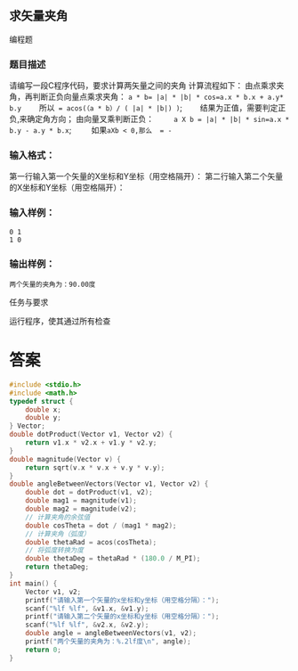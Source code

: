 ## 求矢量夹角

编程题

### 题目描述

请编写一段C程序代码，要求计算两矢量之间的夹角
计算流程如下：
由点乘求夹角，再判断正负向量点乘求夹角：
`a * b= |a| * |b| * cos=a.x * b.x + a.y* b.y`
　　所以` = acos(（a * b）/ ( |a| * |b|) )`;
　　结果为正值，需要判定正负,来确定角方向；
由向量叉乘判断正负：
　　 `a X b = |a| * |b| * sin=a.x * b.y - a.y * b.x`;
　　 如果`aXb < 0,那么  = -`

### 输入格式：

第一行输入第一个矢量的X坐标和Y坐标（用空格隔开）：
第二行输入第二个矢量的X坐标和Y坐标（用空格隔开）：

### 输入样例：

```
0 1
1 0
```

### 输出样例：

```
两个矢量的夹角为：90.00度
```

任务与要求

运行程序，使其通过所有检查

# 答案
```c
#include <stdio.h>  
#include <math.h>  
typedef struct {  
    double x;  
    double y;  
} Vector;  
double dotProduct(Vector v1, Vector v2) {  
    return v1.x * v2.x + v1.y * v2.y;  
}  
double magnitude(Vector v) {  
    return sqrt(v.x * v.x + v.y * v.y);  
}  
double angleBetweenVectors(Vector v1, Vector v2) {  
    double dot = dotProduct(v1, v2);  
    double mag1 = magnitude(v1);  
    double mag2 = magnitude(v2);  
    // 计算夹角的余弦值  
    double cosTheta = dot / (mag1 * mag2);  
    // 计算夹角（弧度）  
    double thetaRad = acos(cosTheta);  
    // 将弧度转换为度  
    double thetaDeg = thetaRad * (180.0 / M_PI);  
    return thetaDeg;  
} 
int main() {  
    Vector v1, v2;  
    printf("请输入第一个矢量的x坐标和y坐标（用空格分隔）：");  
    scanf("%lf %lf", &v1.x, &v1.y);  
    printf("请输入第二个矢量的x坐标和y坐标（用空格分隔）：");  
    scanf("%lf %lf", &v2.x, &v2.y);  
    double angle = angleBetweenVectors(v1, v2);  
    printf("两个矢量的夹角为：%.2lf度\n", angle);  
    return 0;  
}
```